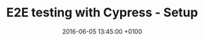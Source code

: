 ---
layout: post
title:  "E2E testing with Cypress - Setup"
date:   2016-06-05 13:45:00 +0100
categories: javascript cypress e2e end-to-end testing
---